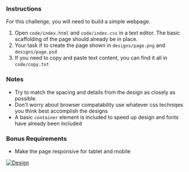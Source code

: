 ### Instructions
For this challenge, you will need to build a simple webpage.

1) Open `code/index.html` and `code/index.css` in a text editor. The basic scaffolding of the page should already be in place.
2) Your task if to create the page shown in `designs/page.png` and `designs/page.psd`
3) If you need to copy and paste text content, you can find it all in `code/copy.txt`

### Notes
* Try to match the spacing and details from the design as closely as possible.
* Don't worry about browser compatability use whatever css techniqes you think best accomplish the designs
* A basic `container` element is included to speed up design and fonts have already been included

### Bonus Requirements
* Make the page responsive for tablet and mobile

[![Design](https://raw.githubusercontent.com/qualialabs/fed-challenge/master/designs/thumbnail.jpg)](https://raw.githubusercontent.com/qualialabs/fed-challenge/master/designs/page.jpg)
